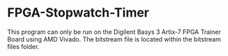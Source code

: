 # FPGA-Stopwatch-Timer
This program can only be run on the Digilent Basys 3 Artix-7 FPGA Trainer Board using AMD Vivado. 
The bitstream file is located within the bitstream files folder. 
